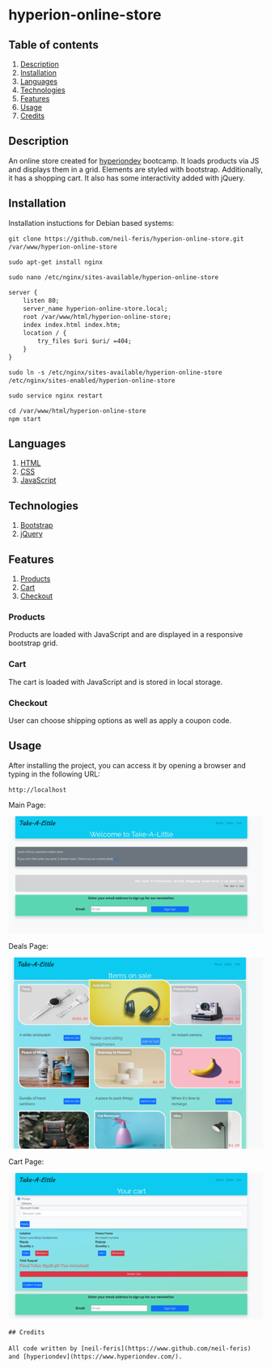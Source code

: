 # hyperion-online-store

<!-- Table of contents with description, installation instructions, languages, Technologies and features -->

## Table of contents

1. [Description](#description)
2. [Installation](#installation)
3. [Languages](#languages)
4. [Technologies](#technologies)
5. [Features](#features)
6. [Usage](#usage)
7. [Credits](#credits)

## Description

An online store created for [hyperiondev](https://www.hyperiondev.com/) bootcamp.
It loads products via JS and displays them in a grid. Elements are styled with bootstrap. Additionally, it has a shopping cart. It also has some interactivity added with jQuery.

## Installation

Installation instuctions for Debian based systems:

<!-- Installation instructions for running a local webserver pointed at project root -->
<!-- clone the repository into var/www -->

```
git clone https://github.com/neil-feris/hyperion-online-store.git /var/www/hyperion-online-store
```

<!-- install nginx  -->

```
sudo apt-get install nginx
```

<!-- create a new nginx config file -->

```
sudo nano /etc/nginx/sites-available/hyperion-online-store
```

<!-- add the following to the config file -->

```
server {
    listen 80;
    server_name hyperion-online-store.local;
    root /var/www/html/hyperion-online-store;
    index index.html index.htm;
    location / {
        try_files $uri $uri/ =404;
    }
}
```

<!-- enable the new config file -->

```
sudo ln -s /etc/nginx/sites-available/hyperion-online-store /etc/nginx/sites-enabled/hyperion-online-store
```

<!-- restart nginx -->

```
sudo service nginx restart
```

<!-- run the project -->

```
cd /var/www/html/hyperion-online-store
npm start
```

<!-- list of languages used -->

## Languages

1. [HTML](https://en.wikipedia.org/wiki/HTML)
2. [CSS](https://en.wikipedia.org/wiki/CSS)
3. [JavaScript](https://en.wikipedia.org/wiki/JavaScript)

<!-- list of frameworks and toolkits used -->

## Technologies

1. [Bootstrap](https://getbootstrap.com/)
2. [jQuery](https://jquery.com/)

<!-- list of features -->

## Features

1. [Products](#products)
2. [Cart](#cart)
3. [Checkout](#checkout)

### Products

Products are loaded with JavaScript and are displayed in a responsive bootstrap grid.

### Cart

The cart is loaded with JavaScript and is stored in local storage.

### Checkout

User can choose shipping options as well as apply a coupon code.

## Usage

After installing the project, you can access it by opening a browser and typing in the following URL:

```
http://localhost
```

<!-- insert images from readme-images folder -->

Main Page:

![Main Page](readme-images/index.png)

Deals Page: 

![Deals Page](readme-images/deals.png)

Cart Page: 

![Cart Page](readme-images/cart.png)

```
## Credits

All code written by [neil-feris](https://www.github.com/neil-feris) and [hyperiondev](https://www.hyperiondev.com/).
```
